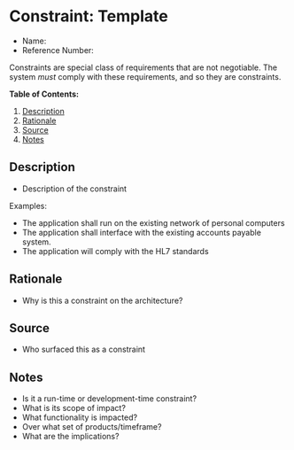 # Constraint: Template

* Name:
* Reference Number:

Constraints are special class of requirements that are not negotiable. The system *must* comply with these requirements, and so they are constraints.

**Table of Contents:**

1. [Description](#description)
2. [Rationale](#rationale)
3. [Source](#source)
4. [Notes](#notes)

## Description

* Description of the constraint

Examples:
* The application shall run on the existing network of personal computers
* The application shall interface with the existing accounts payable system.
* The application will comply with the HL7 standards

## Rationale

* Why is this a constraint on the architecture?

## Source

* Who surfaced this as a constraint

## Notes

* Is it a run-time or development-time constraint?
* What is its scope of impact?
* What functionality is impacted?
* Over what set of products/timeframe?
* What are the implications?
